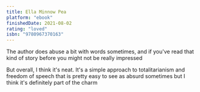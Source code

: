 ```yaml
---
title: Ella Minnow Pea
platform: "ebook"
finishedDate: 2021-08-02
rating: "loved"
isbn: "9780967370163"
---
```


The author does abuse a bit with words sometimes, and if you've read that kind of story before you might not be really impressed

But overall, I think it's neat. It's a simple approach to totalitarianism and freedom of speech that is pretty easy to see as absurd sometimes but I think it's definitely part of the charm
